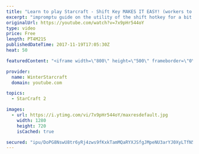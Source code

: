 ```yaml
---
title: "Learn to play Starcraft - Shift Key MAKES IT EASY! (workers to gas, waypoints, ctrl grps, moving)"
excerpt: "impromptu guide on the utility of the shift hotkey for a bit of everything"
originalUrl: https://youtube.com/watch?v=7x9pHr544oY
type: video
price: Free
length: PT4M21S
publishedDateTime: 2017-11-19T17:05:30Z
heat: 50

featuredContent: "<iframe width=\"800\" height=\"500\" frameborder=\"0\" src=\"https://www.youtube.com/embed/7x9pHr544oY\" allow=\"accelerometer; autoplay; encrypted-media; gyroscope; picture-in-picture\" allowfullscreen></iframe>"

provider:
  name: WinterStarcraft
  domain: youtube.com

topics:
  - StarCraft 2

images:
  - url: https://i.ytimg.com/vi/7x9pHr544oY/maxresdefault.jpg
    width: 1280
    height: 720
    isCached: true

secured: "ipu/DoPG8NswU8tr6yRj4zws9fKxkTamMQaRYXJSfgJMpeNU3arYJ0XyLTfN5wULg5FSof29TjSfK0V6rpU1z1TLroLvkN0FpNF5EocY3sJddw+qR9WMQMEdRHD7FmUVdDplf8ltnbdcKKR1WSaOs48ZLko+CM8tSlryO8tbD4Jtbwhsk+kTDVMdl6WHmyTOTfL7a/OAqusL4Pz8Upfl659DsyVOjvbX89LS6g8ADxNLBeBH8mJy+F5tFpbiWNOI1hbfomIdzKd6HwxmHus1PQHqQV1USlTxeT6yo2gA33hGJoqUGdaYvVV3WkmHqHVcjYkvVr/bKpr1/yTQy6up782WGr+x+9QmFIJeeMtq+2jmV3lnQpPIL8eskRBSo03WT8uQkwaRCfXewAuuFkAkz9ayBFI0/DL1Fd4JpfEzBm8=;vBld2YIWWXHi5qutkcpQAw=="
---
```


